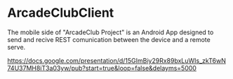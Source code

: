 # ArcadeClubClient
The mobile side of "ArcadeClub Project" is an Android App designed to send and recive REST comunication  between the device and a remote serve.

https://docs.google.com/presentation/d/15GImBiy29Rx89bxLuWIs_zkT6wN74U37MH8iT3a03yw/pub?start=true&loop=false&delayms=5000
